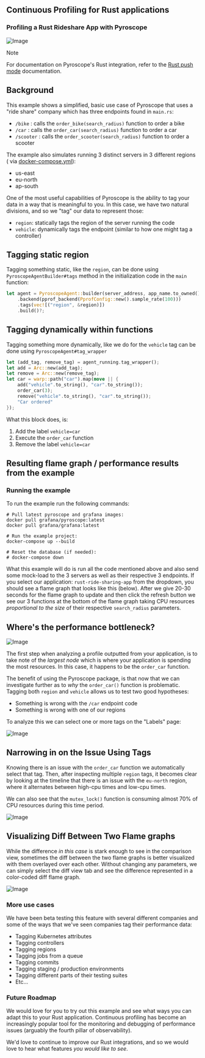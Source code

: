 ## Continuous Profiling for Rust applications

### Profiling a Rust Rideshare App with Pyroscope

![Image](https://github.com/user-attachments/assets/9a6e50a1-b8df-4923-9632-79ace3fea216)

> [!NOTE]  
> For documentation on Pyroscope's Rust integration, refer to the [Rust push mode](https://grafana.com/docs/pyroscope/latest/configure-client/language-sdks/rust/) documentation.

## Background

This example shows a simplified, basic use case of Pyroscope that uses a "ride share" company which has three
endpoints found in `main.rs`:

- `/bike`    : calls the `order_bike(search_radius)` function to order a bike
- `/car`     : calls the `order_car(search_radius)` function to order a car
- `/scooter` : calls the `order_scooter(search_radius)` function to order a scooter

The example also simulates running 3 distinct servers in 3 different regions (
via [docker-compose.yml](https://github.com/grafana/pyroscope/blob/main/examples/language-sdk-instrumentation/rust/rideshare/docker-compose.yml)):

- us-east
- eu-north
- ap-south

One of the most useful capabilities of Pyroscope is the ability to tag your data in a way that is meaningful to you. In
this case, we have two natural divisions, and so we "tag" our data to represent those:

- `region`: statically tags the region of the server running the code
- `vehicle`: dynamically tags the endpoint (similar to how one might tag a controller)

## Tagging static region

Tagging something static, like the `region`, can be done using `PyroscopeAgentBuilder#tags` method in the initialization
code in the `main` function:

```rust
let agent = PyroscopeAgent::builder(server_address, app_name.to_owned())
    .backend(pprof_backend(PprofConfig::new().sample_rate(100)))
    .tags(vec![("region", &region)])
    .build()?;
```

## Tagging dynamically within functions

Tagging something more dynamically, like we do for the `vehicle` tag can be done using `PyroscopeAgent#tag_wrapper`

```rust
let (add_tag, remove_tag) = agent_running.tag_wrapper();
let add = Arc::new(add_tag);
let remove = Arc::new(remove_tag);
let car = warp::path("car").map(move || {
    add("vehicle".to_string(), "car".to_string());
    order_car(3);
    remove("vehicle".to_string(), "car".to_string());
    "Car ordered"
});
```

What this block does, is:

1. Add the label `vehicle=car`
2. Execute the `order_car` function
3. Remove the label `vehicle=car`

## Resulting flame graph / performance results from the example

### Running the example

To run the example run the following commands:

```
# Pull latest pyroscope and grafana images:
docker pull grafana/pyroscope:latest
docker pull grafana/grafana:latest

# Run the example project:
docker-compose up --build

# Reset the database (if needed):
# docker-compose down
```

What this example will do is run all the code mentioned above and also send some mock-load to the 3 servers as well as
their respective 3 endpoints. If you select our application: `rust-ride-sharing-app` from the dropdown, you should see a
flame graph that looks like this (below). After we give 20-30 seconds for the flame graph to update and then click the
refresh button we see our 3 functions at the bottom of the flame graph taking CPU resources _proportional to the size_
of their respective `search_radius` parameters.

[//]: # (http://localhost:3000/a/grafana-pyroscope-app/profiles-explorer?searchText=&panelType=time-series&layout=grid&hideNoData=off&explorationType=flame-graph&var-serviceName=rust-ride-sharing-app&var-profileMetricId=process_cpu:cpu:nanoseconds:cpu:nanoseconds&var-dataSource=local-pyroscope&var-groupBy=all&var-filters=&maxNodes=16384&from=now-5m&to=now&var-filtersBaseline=&var-filtersComparison=)

## Where's the performance bottleneck?

![Image](https://github.com/user-attachments/assets/d4b0f85d-cc8d-4058-b019-1c5198849676)

The first step when analyzing a profile outputted from your application, is to take note of the _largest node_ which is
where your application is spending the most resources. In this case, it happens to be the `order_car` function.

The benefit of using the Pyroscope package, is that now that we can investigate further as to _why_ the `order_car()`
function is problematic. Tagging both `region` and `vehicle` allows us to test two good hypotheses:

- Something is wrong with the `/car` endpoint code
- Something is wrong with one of our regions

To analyze this we can select one or more tags on the "Labels" page:

![Image](https://github.com/user-attachments/assets/3e5cb3ac-609e-493a-ae4d-248de150a33b)

## Narrowing in on the Issue Using Tags

Knowing there is an issue with the `order_car` function we automatically select that tag. Then, after inspecting
multiple `region` tags, it becomes clear by looking at the timeline that there is an issue with the `eu-north` region,
where it alternates between high-cpu times and low-cpu times.

We can also see that the `mutex_lock()` function is consuming almost 70% of CPU resources during this time period.

![Image](https://github.com/user-attachments/assets/12fc0912-8b65-4c24-9284-b0aa1eef45ba)

## Visualizing Diff Between Two Flame graphs

While the difference _in this case_ is stark enough to see in the comparison view, sometimes the diff between the two
flame graphs is better visualized with them overlayed over each other. Without changing any parameters, we can simply
select the diff view tab and see the difference represented in a color-coded diff flame graph.

![Image](https://github.com/user-attachments/assets/97f6e51c-4211-4a0a-8f11-d2ee0402e396)

### More use cases

We have been beta testing this feature with several different companies and some of the ways that we've seen companies
tag their performance data:

- Tagging Kubernetes attributes
- Tagging controllers
- Tagging regions
- Tagging jobs from a queue
- Tagging commits
- Tagging staging / production environments
- Tagging different parts of their testing suites
- Etc...

### Future Roadmap

We would love for you to try out this example and see what ways you can adapt this to your Rust application. Continuous
profiling has become an increasingly popular tool for the monitoring and debugging of performance issues (arguably the
fourth pillar of observability).

We'd love to continue to improve our Rust integrations, and so we would love to hear what features _you would like to
see_.
